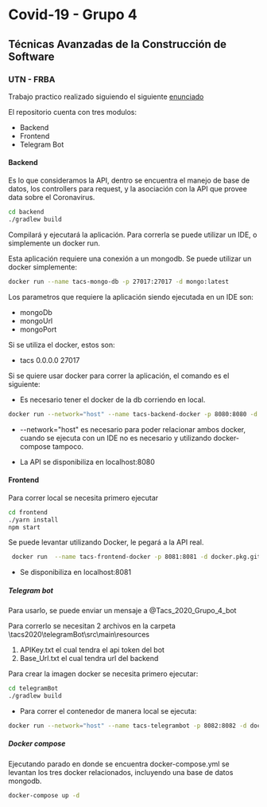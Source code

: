 # Covid-19 - Grupo  4
## Técnicas Avanzadas de la Construcción de Software
### UTN - FRBA

Trabajo practico realizado siguiendo el siguiente [enunciado](https://docs.google.com/document/u/1/d/e/2PACX-1vQo5WkN-3RTLaeB5885hlfcnuWFgxzxe-u5gPa5IGrtkeTF9BHMjeh1YScTO-Tg000gzllwmRaFFKet/pub "TACS - Covid19 - Enunciado")

El repositorio cuenta con tres modulos:
- Backend
- Frontend
- Telegram Bot

#### Backend

Es lo que consideramos la API, dentro se encuentra el manejo de base de datos, los controllers para request, y la asociación con la API que provee data sobre el Coronavirus.

```bash
cd backend
./gradlew build
```

Compilará y ejecutará la aplicación.
Para correrla se puede utilizar un IDE, o simplemente un docker run.

Esta aplicación requiere una conexión a un mongodb. Se puede utilizar un docker simplemente:

```bash
docker run --name tacs-mongo-db -p 27017:27017 -d mongo:latest 
```
Los parametros que requiere la aplicación siendo ejecutada en un IDE son:
 - mongoDb
 - mongoUrl
 - mongoPort
 
Si se utiliza el docker, estos son:
 - tacs 0.0.0.0 27017

Si se quiere usar docker para correr la aplicación, el comando es el siguiente: 

- Es necesario tener el docker de la db corriendo en local.
```bash
docker run --network="host" --name tacs-backend-docker -p 8080:8080 -d docker.pkg.github.com/paniaton/tacs2020/tacs-backend:1.0.3
```
- --network="host" es necesario para poder relacionar ambos docker, cuando se ejecuta con un IDE no es necesario y utilizando docker-compose tampoco.

- La API se disponibiliza en localhost:8080

#### Frontend

Para correr local se necesita primero ejecutar

```bash
cd frontend
./yarn install
npm start
```

Se puede levantar utilizando Docker, le pegará a la API real.
```bash
 docker run  --name tacs-frontend-docker -p 8081:8081 -d docker.pkg.github.com/paniaton/tacs2020/tacs-frontend:0.0.12
```
- Se disponibiliza en localhost:8081

##### Telegram bot

Para usarlo, se puede enviar un mensaje a @Tacs_2020_Grupo_4_bot

Para correrlo se necesitan 2 archivos en la carpeta \tacs2020\telegramBot\src\main\resources

1) APIKey.txt el cual tendra el api token del bot
2) Base_Url.txt el cual tendra url del backend

Para crear la imagen docker se necesita primero ejecutar:

```bash
cd telegramBot
./gradlew build
```

- Para correr el contenedor de manera local se ejecuta:
```bash
docker run --network="host" --name tacs-telegrambot -p 8082:8082 -d docker.pkg.github.com/paniaton/tacs2020/tacs-telegrambot:0.0.7
```

##### Docker compose

Ejecutando parado en donde se encuentra docker-compose.yml se levantan los tres docker relacionados, incluyendo una base de datos mongodb.

```bash
docker-compose up -d
```



